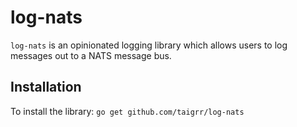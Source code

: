 # log-nats
`log-nats` is an opinionated logging library which allows users to log messages out to a NATS message bus.

## Installation
To install the library:
`go get github.com/taigrr/log-nats`
